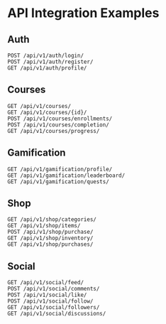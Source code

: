 # API Integration Examples

## Auth
```
POST /api/v1/auth/login/
POST /api/v1/auth/register/
GET /api/v1/auth/profile/
```

## Courses
```
GET /api/v1/courses/
GET /api/v1/courses/{id}/
POST /api/v1/courses/enrollments/
POST /api/v1/courses/completion/
GET /api/v1/courses/progress/
```

## Gamification
```
GET /api/v1/gamification/profile/
GET /api/v1/gamification/leaderboard/
GET /api/v1/gamification/quests/
```

## Shop
```
GET /api/v1/shop/categories/
GET /api/v1/shop/items/
POST /api/v1/shop/purchase/
GET /api/v1/shop/inventory/
GET /api/v1/shop/purchases/
```

## Social
```
GET /api/v1/social/feed/
POST /api/v1/social/comments/
POST /api/v1/social/like/
POST /api/v1/social/follow/
GET /api/v1/social/followers/
GET /api/v1/social/discussions/
```
